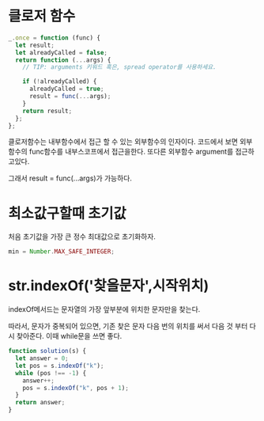 # 클로저 함수

```jsx
_.once = function (func) {
  let result;
  let alreadyCalled = false;
  return function (...args) {
    // TIP: arguments 키워드 혹은, spread operator를 사용하세요.

    if (!alreadyCalled) {
      alreadyCalled = true;
      result = func(...args);
    }
    return result;
  };
};
```

클로저함수는 내부함수에서 접근 할 수 있는 외부함수의 인자이다. 코드에서 보면 외부함수의 func함수를 내부스코프에서 접근을한다. 또다른 외부함수 argument를 접근하고있다.

그래서 result = func(...args)가 가능하다.

# 최소값구할때 초기값

처음 초기값을 가장 큰 정수 최대값으로 초기화하자.

```jsx
min = Number.MAX_SAFE_INTEGER;
```

# str.indexOf('찾을문자',시작위치)

indexOf메서드는 문자열의 가장 앞부분에 위치한 문자만을 찾는다.

따라서, 문자가 중복되어 있으면, 기존 찾은 문자 다음 번의 위치를 써서 다음 것 부터 다시 찾아준다. 이때 while문을 쓰면 좋다.

```jsx
function solution(s) {
  let answer = 0;
  let pos = s.indexOf("k");
  while (pos !== -1) {
    answer++;
    pos = s.indexOf("k", pos + 1);
  }
  return answer;
}
```
